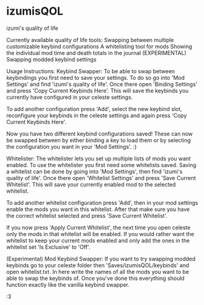 # izumisQOL
izumi's quality of life

Currently available quality of life tools:
Swapping between multiple customizable keybind configurations
A whitelisting tool for mods
Showing the individual mod time and death totals in the journal
(EXPERIMENTAL) Swapping modded keybind settings

Usage Instructions:
Keybind Swapper:
To be able to swap between keybindings you first need to save your settings. To do so go into 'Mod Settings' and find 'izumi's quality of life'. Once there open 'Binding Settings' and press 'Copy Current Keybinds Here'. This will save the keybinds you currently have configured in your celeste settings. 

To add another configuration press 'Add', select the new keybind slot, reconfigure your keybinds in the celeste settings and again press 'Copy Current Keybinds Here'.

Now you have two different keybind configurations saved!
These can now be swapped between by either binding a key to load them or by selecting the configuration you want in your 'Mod Settings'. 
:)

Whitelister:
The whitelister lets you set up multiple lists of mods you want enabled. To use the whitelister you first need some whitelists saved. Saving a whitelist can be done by going into 'Mod Settings', then find 'izumi's quality of life'. Once there open 'Whitelist Settings' and press 'Save Current Whitelist'. This will save your currently enabled mod to the selected whitelist.

To add another whitelist configuration press 'Add', then in your mod settings enable the mods you want in this whitelist. After that make sure you have the correct whitelist selected and press 'Save Current Whitelist'.

If you now press 'Apply Current Whitelist', the next time you open celeste only the mods in that whitelist will be enabled. If you would rather want the whitelist to keep your current mods enabled and only add the ones in the whitelist set 'Is Exclusive' to 'Off'.

(Experimental) Mod Keybind Swapper:
If you want to try swapping modded keybinds go to your celeste folder then 'Saves/izumisQOL/keybinds' and open whitelist.txt. In here write the names of all the mods you want to be able to swap the keybinds of. Once you've done this everything should function exactly like the vanilla keybind swapper.

:3
